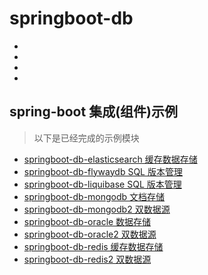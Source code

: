 # springboot-db

- []()
- []()
- []()
- []()

## spring-boot 集成(组件)示例

> 以下是已经完成的示例模块

- [springboot-db-elasticsearch 缓存数据存储](./springboot-db-elasticsearch)
- [springboot-db-flywaydb SQL 版本管理](./springboot-db-flywaydb)
- [springboot-db-liquibase SQL 版本管理](./springboot-db-liquibase)
- [springboot-db-mongodb 文档存储](./springboot-db-mongodb)
- [springboot-db-mongodb2 双数据源](./springboot-db-mongodb2)
- [springboot-db-oracle 数据存储](./springboot-db-oracle)
- [springboot-db-oracle2 双数据源](./springboot-db-oracle2)
- [springboot-db-redis 缓存数据存储](./springboot-db-redis)
- [springboot-db-redis2 双数据源](./springboot-db-redis2)
